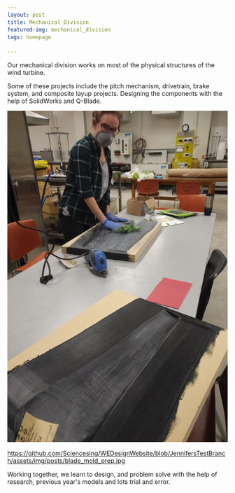 ```yaml
---
layout: post
title: Mechanical Division
featured-img: mechanical_division
tags: homepage

---
```


Our mechanical division works on most of the physical structures of the wind turbine. 

Some of these projects include the pitch mechanism, drivetrain, brake system, and composite layup projects. Designing the components with the help of SolidWorks and Q-Blade.

![alt text][blade_manufacturing_pic]

[blade_manufacturing_pic]: https://github.com/Sciencesing/WEDesignWebsite/blob/JennifersTestBranch/assets/img/posts/blade_mold_prep.jpg "Team members prepping the blade molds for composite layup."

https://github.com/Sciencesing/WEDesignWebsite/blob/JennifersTestBranch/assets/img/posts/blade_mold_prep.jpg

Working together, we learn to design, and problem solve with the help of research, previous year's models and lots trial and error.

